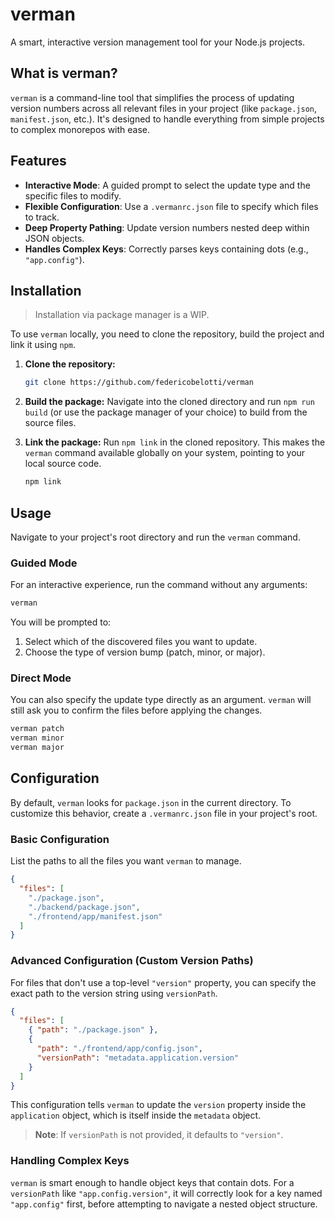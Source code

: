 # verman

A smart, interactive version management tool for your Node.js projects.

## What is verman?

`verman` is a command-line tool that simplifies the process of updating version numbers across all relevant files in your project (like `package.json`, `manifest.json`, etc.). It's designed to handle everything from simple projects to complex monorepos with ease.

## Features

- **Interactive Mode**: A guided prompt to select the update type and the specific files to modify.
- **Flexible Configuration**: Use a `.vermanrc.json` file to specify which files to track.
- **Deep Property Pathing**: Update version numbers nested deep within JSON objects.
- **Handles Complex Keys**: Correctly parses keys containing dots (e.g., `"app.config"`).

## Installation

> Installation via package manager is a WIP.

To use `verman` locally, you need to clone the repository, build the project and link it using `npm`.

1.  **Clone the repository:**

    ```bash
    git clone https://github.com/federicobelotti/verman
    ```

2.  **Build the package:**
    Navigate into the cloned directory and run `npm run build` (or use the package manager of your choice) to build from the source files.
3.  **Link the package:**
    Run `npm link` in the cloned repository. This makes the `verman` command available globally on your system, pointing to your local source code.
    ```bash
    npm link
    ```

## Usage

Navigate to your project's root directory and run the `verman` command.

### Guided Mode

For an interactive experience, run the command without any arguments:

```bash
verman
```

You will be prompted to:

1.  Select which of the discovered files you want to update.
2.  Choose the type of version bump (patch, minor, or major).

### Direct Mode

You can also specify the update type directly as an argument. `verman` will still ask you to confirm the files before applying the changes.

```bash
verman patch
verman minor
verman major
```

## Configuration

By default, `verman` looks for `package.json` in the current directory. To customize this behavior, create a `.vermanrc.json` file in your project's root.

### Basic Configuration

List the paths to all the files you want `verman` to manage.

```json
{
  "files": [
    "./package.json",
    "./backend/package.json",
    "./frontend/app/manifest.json"
  ]
}
```

### Advanced Configuration (Custom Version Paths)

For files that don't use a top-level `"version"` property, you can specify the exact path to the version string using `versionPath`.

```json
{
  "files": [
    { "path": "./package.json" },
    {
      "path": "./frontend/app/config.json",
      "versionPath": "metadata.application.version"
    }
  ]
}
```

This configuration tells `verman` to update the `version` property inside the `application` object, which is itself inside the `metadata` object.

> **Note**: If `versionPath` is not provided, it defaults to `"version"`.

### Handling Complex Keys

`verman` is smart enough to handle object keys that contain dots. For a `versionPath` like `"app.config.version"`, it will correctly look for a key named `"app.config"` first, before attempting to navigate a nested object structure.
